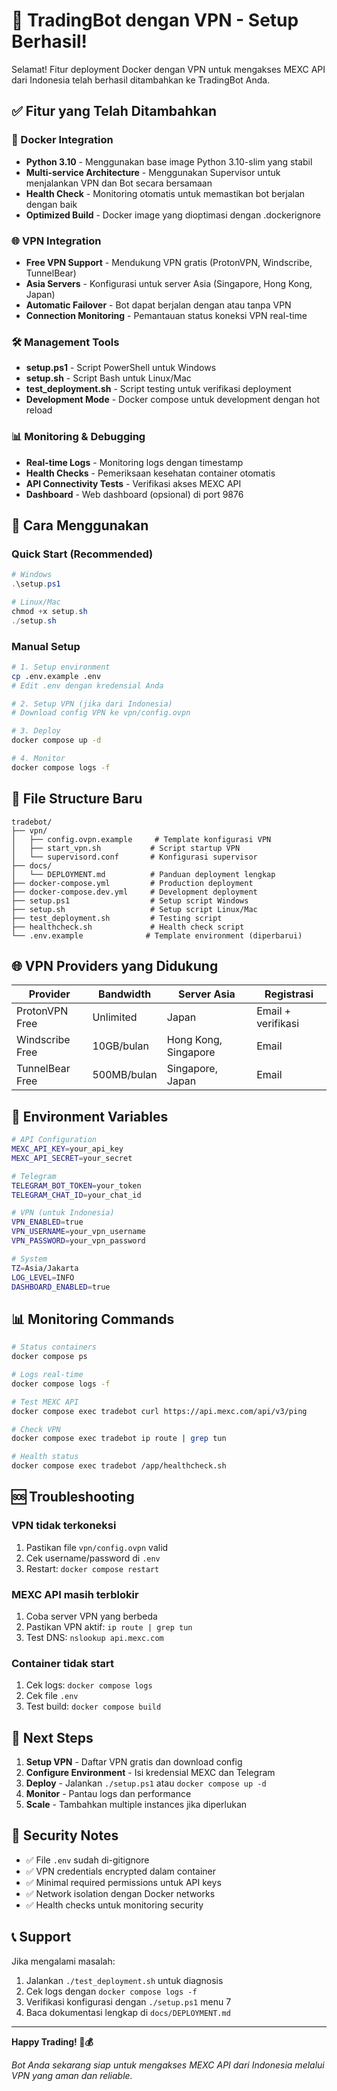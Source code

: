 # 🚀 TradingBot dengan VPN - Setup Berhasil!

Selamat! Fitur deployment Docker dengan VPN untuk mengakses MEXC API dari Indonesia telah berhasil ditambahkan ke TradingBot Anda.

## ✅ Fitur yang Telah Ditambahkan

### 🐳 Docker Integration
- **Python 3.10** - Menggunakan base image Python 3.10-slim yang stabil
- **Multi-service Architecture** - Menggunakan Supervisor untuk menjalankan VPN dan Bot secara bersamaan
- **Health Check** - Monitoring otomatis untuk memastikan bot berjalan dengan baik
- **Optimized Build** - Docker image yang dioptimasi dengan .dockerignore

### 🌐 VPN Integration
- **Free VPN Support** - Mendukung VPN gratis (ProtonVPN, Windscribe, TunnelBear)
- **Asia Servers** - Konfigurasi untuk server Asia (Singapore, Hong Kong, Japan)
- **Automatic Failover** - Bot dapat berjalan dengan atau tanpa VPN
- **Connection Monitoring** - Pemantauan status koneksi VPN real-time

### 🛠️ Management Tools
- **setup.ps1** - Script PowerShell untuk Windows
- **setup.sh** - Script Bash untuk Linux/Mac
- **test_deployment.sh** - Script testing untuk verifikasi deployment
- **Development Mode** - Docker compose untuk development dengan hot reload

### 📊 Monitoring & Debugging
- **Real-time Logs** - Monitoring logs dengan timestamp
- **Health Checks** - Pemeriksaan kesehatan container otomatis
- **API Connectivity Tests** - Verifikasi akses MEXC API
- **Dashboard** - Web dashboard (opsional) di port 9876

## 🚀 Cara Menggunakan

### Quick Start (Recommended)
```powershell
# Windows
.\setup.ps1

# Linux/Mac
chmod +x setup.sh
./setup.sh
```

### Manual Setup
```bash
# 1. Setup environment
cp .env.example .env
# Edit .env dengan kredensial Anda

# 2. Setup VPN (jika dari Indonesia)
# Download config VPN ke vpn/config.ovpn

# 3. Deploy
docker compose up -d

# 4. Monitor
docker compose logs -f
```

## 📁 File Structure Baru

```
tradebot/
├── vpn/
│   ├── config.ovpn.example     # Template konfigurasi VPN
│   ├── start_vpn.sh           # Script startup VPN
│   └── supervisord.conf       # Konfigurasi supervisor
├── docs/
│   └── DEPLOYMENT.md          # Panduan deployment lengkap
├── docker-compose.yml         # Production deployment
├── docker-compose.dev.yml     # Development deployment
├── setup.ps1                  # Setup script Windows
├── setup.sh                   # Setup script Linux/Mac
├── test_deployment.sh         # Testing script
├── healthcheck.sh             # Health check script
└── .env.example              # Template environment (diperbarui)
```

## 🌐 VPN Providers yang Didukung

| Provider | Bandwidth | Server Asia | Registrasi |
|----------|-----------|-------------|------------|
| ProtonVPN Free | Unlimited | Japan | Email + verifikasi |
| Windscribe Free | 10GB/bulan | Hong Kong, Singapore | Email |
| TunnelBear Free | 500MB/bulan | Singapore, Japan | Email |

## 🔧 Environment Variables

```bash
# API Configuration
MEXC_API_KEY=your_api_key
MEXC_API_SECRET=your_secret

# Telegram
TELEGRAM_BOT_TOKEN=your_token
TELEGRAM_CHAT_ID=your_chat_id

# VPN (untuk Indonesia)
VPN_ENABLED=true
VPN_USERNAME=your_vpn_username
VPN_PASSWORD=your_vpn_password

# System
TZ=Asia/Jakarta
LOG_LEVEL=INFO
DASHBOARD_ENABLED=true
```

## 📊 Monitoring Commands

```bash
# Status containers
docker compose ps

# Logs real-time
docker compose logs -f

# Test MEXC API
docker compose exec tradebot curl https://api.mexc.com/api/v3/ping

# Check VPN
docker compose exec tradebot ip route | grep tun

# Health status
docker compose exec tradebot /app/healthcheck.sh
```

## 🆘 Troubleshooting

### VPN tidak terkoneksi
1. Pastikan file `vpn/config.ovpn` valid
2. Cek username/password di `.env`
3. Restart: `docker compose restart`

### MEXC API masih terblokir
1. Coba server VPN yang berbeda
2. Pastikan VPN aktif: `ip route | grep tun`
3. Test DNS: `nslookup api.mexc.com`

### Container tidak start
1. Cek logs: `docker compose logs`
2. Cek file `.env`
3. Test build: `docker compose build`

## 🎯 Next Steps

1. **Setup VPN** - Daftar VPN gratis dan download config
2. **Configure Environment** - Isi kredensial MEXC dan Telegram
3. **Deploy** - Jalankan `./setup.ps1` atau `docker compose up -d`
4. **Monitor** - Pantau logs dan performance
5. **Scale** - Tambahkan multiple instances jika diperlukan

## 🔐 Security Notes

- ✅ File `.env` sudah di-gitignore
- ✅ VPN credentials encrypted dalam container
- ✅ Minimal required permissions untuk API keys
- ✅ Network isolation dengan Docker networks
- ✅ Health checks untuk monitoring security

## 📞 Support

Jika mengalami masalah:
1. Jalankan `./test_deployment.sh` untuk diagnosis
2. Cek logs dengan `docker compose logs -f`
3. Verifikasi konfigurasi dengan `./setup.ps1` menu 7
4. Baca dokumentasi lengkap di `docs/DEPLOYMENT.md`

---

**Happy Trading! 🚀💰**

*Bot Anda sekarang siap untuk mengakses MEXC API dari Indonesia melalui VPN yang aman dan reliable.*
